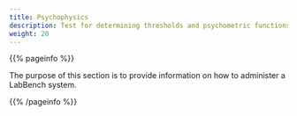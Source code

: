 ```yaml
---
title: Psychophysics
description: Test for determining thresholds and psychometric functions.
weight: 20
---
```


{{% pageinfo %}}

The purpose of this section is to provide information on how to administer a LabBench system.

{{% /pageinfo %}}